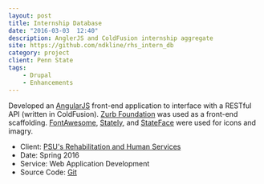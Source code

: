 ```yaml
---
layout: post
title: Internship Database
date: "2016-03-03  12:40"
description: AnglerJS and ColdFusion internship aggregate
site: https://github.com/ndkline/rhs_intern_db
category: project
client: Penn State
tags: 
    - Drupal
    - Enhancements
---
```


Developed an <a href="https://angularjs.org/" target="_blank">AngularJS</a> front-end application to interface with a RESTful API (written in ColdFusion). <a href="http://foundation.zurb.com/" target="_blank">Zurb Foundation</a> was used as a front-end scaffolding. <a href="http://fontawesome.io/" target="_blank">FontAwesome</a>, <a href="https://intridea.github.io/stately/" target="_blank">Stately</a>, and <a href="https://propublica.github.io/stateface/" target="_blank">StateFace</a> were used for icons and imagry.

- Client: <a href="https://ed.psu.edu/current-students/undergrad/academic-programs-1/rehabilitation-and-human-services" target="_blank">PSU's Rehabilitation and Human Services</a>
- Date: Spring 2016
- Service: Web Application Development
- Source Code: <a href="https://github.com/ndkline/rhs_intern_db">Git</a>

